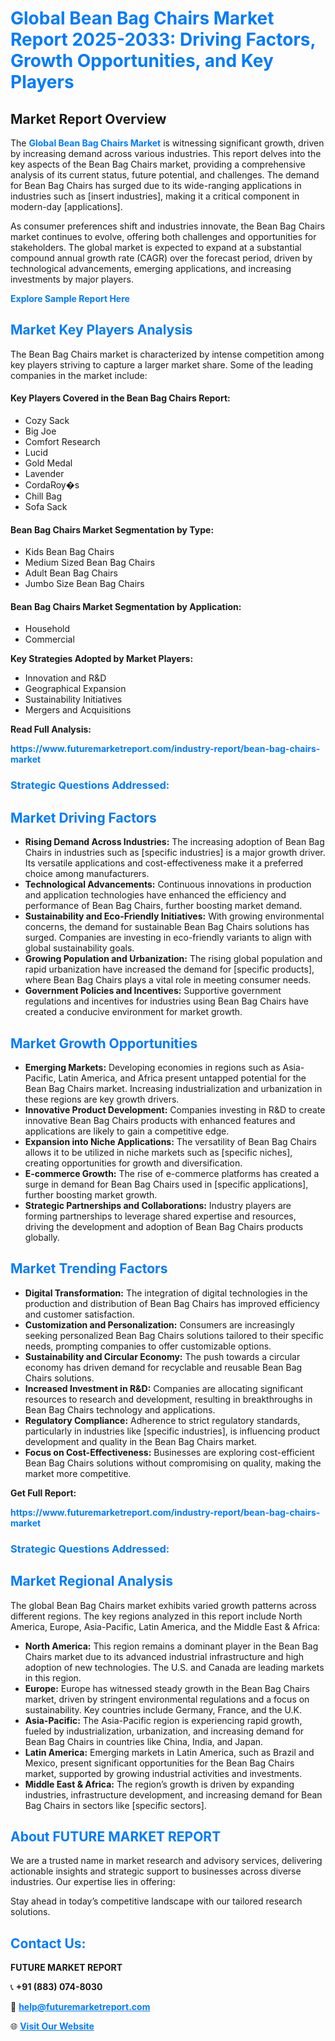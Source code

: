 <h1 style="color: #007BFF;">Global Bean Bag Chairs Market Report 2025-2033: Driving Factors, Growth Opportunities, and Key Players</h1>

<section id="overview">
<h2>Market Report Overview</h2>
<p>The <a href="https://www.futuremarketreport.com/industry-report/bean-bag-chairs-market" style="color: #007BFF; text-decoration: none;"><strong>Global Bean Bag Chairs Market</strong></a> is witnessing significant growth, driven by increasing demand across various industries. This report delves into the key aspects of the Bean Bag Chairs market, providing a comprehensive analysis of its current status, future potential, and challenges. The demand for Bean Bag Chairs has surged due to its wide-ranging applications in industries such as [insert industries], making it a critical component in modern-day [applications].</p>
<p>As consumer preferences shift and industries innovate, the Bean Bag Chairs market continues to evolve, offering both challenges and opportunities for stakeholders. The global market is expected to expand at a substantial compound annual growth rate (CAGR) over the forecast period, driven by technological advancements, emerging applications, and increasing investments by major players.</p>
</section>

<section id="overview">
<p><a href="https://www.futuremarketreport.com/request-sample/reportId=83151" style="color: #007BFF; text-decoration: none;"><strong>Explore Sample Report Here</strong></a></p>
</section>

<section id="key-players">
<h2 style="color: #007BFF;">Market Key Players Analysis</h2>
<p>The Bean Bag Chairs market is characterized by intense competition among key players striving to capture a larger market share. Some of the leading companies in the market include:</p>
<h4>Key Players Covered in the Bean Bag Chairs Report:</h4>
<ul><li>Cozy Sack</li><li>Big Joe</li><li>Comfort Research</li><li>Lucid</li><li>Gold Medal</li><li>Lavender</li><li>CordaRoy�s</li><li>Chill Bag</li><li>Sofa Sack</li></ul>
<h4>Bean Bag Chairs Market Segmentation by Type:</h4>
<ul><li>Kids Bean Bag Chairs</li><li>Medium Sized Bean Bag Chairs</li><li>Adult Bean Bag Chairs</li><li>Jumbo Size Bean Bag Chairs</li></ul>

<h4>Bean Bag Chairs Market Segmentation by Application:</h4>
<ul><li>Household</li><li>Commercial</li></ul>
<p><strong>Key Strategies Adopted by Market Players:</strong></p>
<ul>
<li>Innovation and R&D</li>
<li>Geographical Expansion</li>
<li>Sustainability Initiatives</li>
<li>Mergers and Acquisitions</li>
</ul>
</section>

<section>
<p><strong>Read Full Analysis: </strong></p><a href="https://www.futuremarketreport.com/industry-report/bean-bag-chairs-market" style="color: #007BFF; text-decoration: none;"><strong>https://www.futuremarketreport.com/industry-report/bean-bag-chairs-market</strong></a>
<h3 style="color: #007BFF;">Strategic Questions Addressed:</h3>
</section>

<section id="driving-factors">
<h2 style="color: #007BFF;">Market Driving Factors</h2>
<ul>
<li><strong>Rising Demand Across Industries:</strong> The increasing adoption of Bean Bag Chairs in industries such as [specific industries] is a major growth driver. Its versatile applications and cost-effectiveness make it a preferred choice among manufacturers.</li>
<li><strong>Technological Advancements:</strong> Continuous innovations in production and application technologies have enhanced the efficiency and performance of Bean Bag Chairs, further boosting market demand.</li>
<li><strong>Sustainability and Eco-Friendly Initiatives:</strong> With growing environmental concerns, the demand for sustainable Bean Bag Chairs solutions has surged. Companies are investing in eco-friendly variants to align with global sustainability goals.</li>
<li><strong>Growing Population and Urbanization:</strong> The rising global population and rapid urbanization have increased the demand for [specific products], where Bean Bag Chairs plays a vital role in meeting consumer needs.</li>
<li><strong>Government Policies and Incentives:</strong> Supportive government regulations and incentives for industries using Bean Bag Chairs have created a conducive environment for market growth.</li>
</ul>
</section>

<section id="growth-opportunities">
<h2 style="color: #007BFF;">Market Growth Opportunities</h2>
<ul>
<li><strong>Emerging Markets:</strong> Developing economies in regions such as Asia-Pacific, Latin America, and Africa present untapped potential for the Bean Bag Chairs market. Increasing industrialization and urbanization in these regions are key growth drivers.</li>
<li><strong>Innovative Product Development:</strong> Companies investing in R&D to create innovative Bean Bag Chairs products with enhanced features and applications are likely to gain a competitive edge.</li>
<li><strong>Expansion into Niche Applications:</strong> The versatility of Bean Bag Chairs allows it to be utilized in niche markets such as [specific niches], creating opportunities for growth and diversification.</li>
<li><strong>E-commerce Growth:</strong> The rise of e-commerce platforms has created a surge in demand for Bean Bag Chairs used in [specific applications], further boosting market growth.</li>
<li><strong>Strategic Partnerships and Collaborations:</strong> Industry players are forming partnerships to leverage shared expertise and resources, driving the development and adoption of Bean Bag Chairs products globally.</li>
</ul>
</section>

<section id="trending-factors">
<h2 style="color: #007BFF;">Market Trending Factors</h2>
<ul>
<li><strong>Digital Transformation:</strong> The integration of digital technologies in the production and distribution of Bean Bag Chairs has improved efficiency and customer satisfaction.</li>
<li><strong>Customization and Personalization:</strong> Consumers are increasingly seeking personalized Bean Bag Chairs solutions tailored to their specific needs, prompting companies to offer customizable options.</li>
<li><strong>Sustainability and Circular Economy:</strong> The push towards a circular economy has driven demand for recyclable and reusable Bean Bag Chairs solutions.</li>
<li><strong>Increased Investment in R&D:</strong> Companies are allocating significant resources to research and development, resulting in breakthroughs in Bean Bag Chairs technology and applications.</li>
<li><strong>Regulatory Compliance:</strong> Adherence to strict regulatory standards, particularly in industries like [specific industries], is influencing product development and quality in the Bean Bag Chairs market.</li>
<li><strong>Focus on Cost-Effectiveness:</strong> Businesses are exploring cost-efficient Bean Bag Chairs solutions without compromising on quality, making the market more competitive.</li>
</ul>
</section>

<section>
<p><strong>Get Full Report: </strong></p><a href="https://www.futuremarketreport.com/industry-report/bean-bag-chairs-market" style="color: #007BFF; text-decoration: none;"><strong>https://www.futuremarketreport.com/industry-report/bean-bag-chairs-market</strong></a>
<h3 style="color: #007BFF;">Strategic Questions Addressed:</h3>
</section>


<section id="regional-analysis">
<h2 style="color: #007BFF;">Market Regional Analysis</h2>
<p>The global Bean Bag Chairs market exhibits varied growth patterns across different regions. The key regions analyzed in this report include North America, Europe, Asia-Pacific, Latin America, and the Middle East & Africa:</p>
<ul>
<li><strong>North America:</strong> This region remains a dominant player in the Bean Bag Chairs market due to its advanced industrial infrastructure and high adoption of new technologies. The U.S. and Canada are leading markets in this region.</li>
<li><strong>Europe:</strong> Europe has witnessed steady growth in the Bean Bag Chairs market, driven by stringent environmental regulations and a focus on sustainability. Key countries include Germany, France, and the U.K.</li>
<li><strong>Asia-Pacific:</strong> The Asia-Pacific region is experiencing rapid growth, fueled by industrialization, urbanization, and increasing demand for Bean Bag Chairs in countries like China, India, and Japan.</li>
<li><strong>Latin America:</strong> Emerging markets in Latin America, such as Brazil and Mexico, present significant opportunities for the Bean Bag Chairs market, supported by growing industrial activities and investments.</li>
<li><strong>Middle East & Africa:</strong> The region’s growth is driven by expanding industries, infrastructure development, and increasing demand for Bean Bag Chairs in sectors like [specific sectors].</li>
</ul>
</section>

<footer>
<h2 style="color: #007BFF;">About FUTURE MARKET REPORT</h2>
<p>We are a trusted name in market research and advisory services, delivering actionable insights and strategic support to businesses across diverse industries. Our expertise lies in offering:</p>

<p>Stay ahead in today’s competitive landscape with our tailored research solutions.</p>

<h2 style="color: #007BFF;">Contact Us:</h2>
<p><strong>FUTURE MARKET REPORT</strong></p>
<p>📞 <strong>+91 (883) 074-8030</strong></p>
<p>📧 <strong><a href="mailto:help@futuremarketreport.com" style="color: #007BFF;">help@futuremarketreport.com</a></strong></p>
<p>🌐 <strong><a href="https://www.futuremarketreport.com/" style="color: #007BFF;">Visit Our Website</a></strong></p>
</footer>